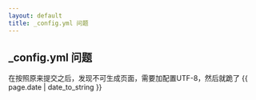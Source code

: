 ```yaml
---
layout: default
title: _config.yml 问题
---
```


##  _config.yml 问题
在按照原来提交之后，发现不可生成页面，需要加配置UTF-8，然后就跪了
{{ page.date | date_to_string }}
